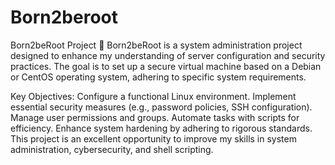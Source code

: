 # Born2beroot

Born2beRoot Project 🚀
Born2beRoot is a system administration project designed to enhance my understanding of server configuration and security practices. The goal is to set up a secure virtual machine based on a Debian or CentOS operating system, adhering to specific system requirements.

Key Objectives:
Configure a functional Linux environment.
Implement essential security measures (e.g., password policies, SSH configuration).
Manage user permissions and groups.
Automate tasks with scripts for efficiency.
Enhance system hardening by adhering to rigorous standards.
This project is an excellent opportunity to improve my skills in system administration, cybersecurity, and shell scripting.
